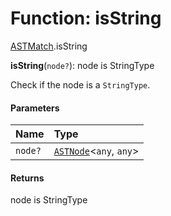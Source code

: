 # Function: isString

[ASTMatch](/auto-docs/fixed-layout-editor/modules/ASTMatch.md).isString

**isString**(`node?`): node is StringType

Check if the node is a `StringType`.

#### Parameters

| Name | Type |
| :------ | :------ |
| `node?` | [`ASTNode`](/auto-docs/fixed-layout-editor/classes/ASTNode.md)<`any`, `any`> |

#### Returns

node is StringType
